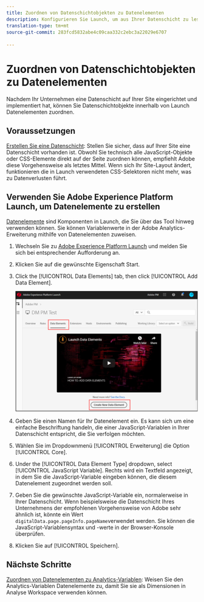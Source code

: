 ```yaml
---
title: Zuordnen von Datenschichtobjekten zu Datenelementen
description: Konfigurieren Sie Launch, um aus Ihrer Datenschicht zu lesen.
translation-type: tm+mt
source-git-commit: 283fcd5832abe4c09caa332c2ebc3a22029e6707

---
```



# Zuordnen von Datenschichtobjekten zu Datenelementen

Nachdem Ihr Unternehmen eine Datenschicht auf Ihrer Site eingerichtet und implementiert hat, können Sie Datenschichtobjekte innerhalb von Launch Datenelementen zuordnen.

## Voraussetzungen

[Erstellen Sie eine Datenschicht](../prepare/data-layer.md): Stellen Sie sicher, dass auf Ihrer Site eine Datenschicht vorhanden ist. Obwohl Sie technisch alle JavaScript-Objekte oder CSS-Elemente direkt auf der Seite zuordnen können, empfiehlt Adobe diese Vorgehensweise als letztes Mittel. Wenn sich Ihr Site-Layout ändert, funktionieren die in Launch verwendeten CSS-Selektoren nicht mehr, was zu Datenverlusten führt.

## Verwenden Sie Adobe Experience Platform Launch, um Datenelemente zu erstellen

[Datenelemente](https://docs.adobe.com/content/help/de-DE/launch/using/reference/manage-resources/data-elements.html#create-a-data-element) sind Komponenten in Launch, die Sie über das Tool hinweg verwenden können. Sie können Variablenwerte in der Adobe Analytics-Erweiterung mithilfe von Datenelementen zuweisen.

1. Wechseln Sie zu [Adobe Experience Platform Launch](https://launch.adobe.com) und melden Sie sich bei entsprechender Aufforderung an.
1. Klicken Sie auf die gewünschte Eigenschaft Start.
1. Click the [!UICONTROL Data Elements] tab, then click [!UICONTROL Add Data Element].

   ![Datenelement erstellen](assets/createelement.png)

1. Geben Sie einen Namen für Ihr Datenelement ein. Es kann sich um eine einfache Beschriftung handeln, die einer JavaScript-Variablen in Ihrer Datenschicht entspricht, die Sie verfolgen möchten.
1. Wählen Sie im Dropdownmenü [!UICONTROL Erweiterung] die Option [!UICONTROL Core].
1. Under the [!UICONTROL Data Element Type] dropdown, select [!UICONTROL JavaScript Variable]. Rechts wird ein Textfeld angezeigt, in dem Sie die JavaScript-Variable eingeben können, die diesem Datenelement zugeordnet werden soll.
1. Geben Sie die gewünschte JavaScript-Variable ein, normalerweise in Ihrer Datenschicht. Wenn beispielsweise die Datenschicht Ihres Unternehmens der empfohlenen Vorgehensweise von Adobe sehr ähnlich ist, könnte ein Wert `digitalData.page.pageInfo.pageName`verwendet werden. Sie können die JavaScript-Variablensyntax und -werte in der Browser-Konsole überprüfen.
1. Klicken Sie auf [!UICONTROL Speichern].

## Nächste Schritte

[Zuordnen von Datenelementen zu Analytics-Variablen](elements-to-variable.md): Weisen Sie den Analytics-Variablen Datenelemente zu, damit Sie sie als Dimensionen in Analyse Workspace verwenden können.
